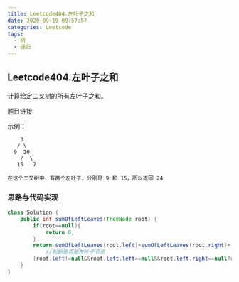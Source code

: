 ```yaml
---
title: Leetcode404.左叶子之和
date: 2020-09-19 09:57:57
categories: Leetcode
tags:
  - 树
  - 递归
---
```


## Leetcode404.左叶子之和

计算给定二叉树的所有左叶子之和。

[题目链接](https://leetcode-cn.com/problems/sum-of-left-leaves)

<!--more-->

示例：

    	3
       / \
      9  20
        /  \
       15   7
    
    在这个二叉树中，有两个左叶子，分别是 9 和 15，所以返回 24


### 思路与代码实现

```java
class Solution {
    public int sumOfLeftLeaves(TreeNode root) {
        if(root==null){
            return 0;
        }
        return sumOfLeftLeaves(root.left)+sumOfLeftLeaves(root.right)+
            //判断是否是左叶子节点
        (root.left!=null&&root.left.left==null&&root.left.right==null?root.left.val:0);
    }
}
```



